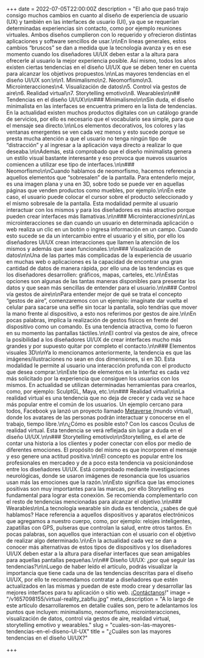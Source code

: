 +++
date = 2022-07-05T22:00:00Z
description = "El año que pasó trajo consigo muchos cambios en cuanto al diseño de experiencia de usuario (UX) y también en las interfaces de usuario (UI), ya que se requerían determinadas experiencias sin contacto, como por ejemplo reuniones virtuales. Ambos diseños cumplieron con lo requerido y ofrecieron distintas aplicaciones y software sencillos de usar.\n\nEn líneas generales, estos cambios “bruscos” se dan a medida que la tecnología avanza y es en ese momento cuando los diseñadores UI/UX deben estar a la altura para ofrecerle al usuario la mejor experiencia posible. Así mismo, todos los años existen ciertas tendencias en el diseño UI/UX que se deben tener en cuenta para alcanzar los objetivos propuestos.\n\nLas mayores tendencias en el diseño UI/UX son:\n\n1. Minimalismo\n2. Neomorfismo\n3. Microinteracciones\n4. Visualización de datos\n5. Control vía gestos de aire\n6. Realidad virtual\n7. Storytelling emotivo\n8. Wearables\n\n## Tendencias en el diseño UI/UX\n\n### Minimalismo\n\nSin duda, el diseño minimalista en las interfaces se encuentra primero en la lista de tendencias. En la actualidad existen muchos productos digitales con un catálogo grande de servicios, por ello es necesario que el vocabulario sea simple, para que el mensaje sea directo.\n\nLos elementos decorativos, los colores y las ventanas emergentes se ven cada vez menos y esto sucede porque se presta mucha atención a que el usuario no tenga ningún tipo de “distracción” y al ingresar a la aplicación vaya directo a realizar lo que deseaba.\n\nAdemás, está comprobado que el diseño minimalista genera un estilo visual bastante interesante y eso provoca que nuevos usuarios comiencen a utilizar ese tipo de interfaces.\n\n### Neomorfismo\n\nCuando hablamos de neomorfismo, hacemos referencia a aquellos elementos que “sobresalen” de la pantalla. Para entenderlo mejor, es una imagen plana y una en 3D, sobre todo se puede ver en aquellas páginas que venden productos como muebles, por ejemplo.\n\nEn este caso, el usuario puede colocar el cursor sobre el producto seleccionado y el mismo sobresale de la pantalla. Esta modalidad permite al usuario interactuar con los mismos y para los diseñadores es más atractivo porque pueden crear interfaces más llamativas.\n\n### Microinteracciones\n\nLas microinteracciones se dan cuando un usuario en determinada aplicación o web realiza un clic en un botón o ingresa información en un campo. Cuando esto sucede se da un intercambio entre el usuario y el sitio, por ello los diseñadores UI/UX crean interacciones que llamen la atención de los mismos y además que sean funcionales.\n\n### Visualización de datos\n\nUna de las partes más complicadas de la experiencia de usuario en muchas web o aplicaciones es la capacidad de encontrar una gran cantidad de datos de manera rápida, por ello una de las tendencias es que los diseñadores desarrollen: gráficos, mapas, carteles, etc.\n\nEstas opciones son algunas de las tantas maneras disponibles para presentar los datos y que sean más sencillas de entender para el usuario.\n\n### Control vía gestos de aire\n\nPara entender mejor de qué se trata el concepto “gestos de aire”, comenzaremos con un ejemplo: imagínate dar vuelta el celular para sacarse una selfie sin tocar la pantalla, solo tendrías que mover la mano frente al dispositivo, a esto nos referimos por gestos de aire.\n\nEn pocas palabras, implica la realización de gestos físicos en frente del dispositivo como un comando. Es una tendencia atractiva, como lo fueron en su momento las pantallas táctiles.\n\nEl control vía gestos de aire, ofrece la posibilidad a los diseñadores UI/UX de crear interfaces mucho más grandes y por supuesto quitar por completo el contacto.\n\n### Elementos visuales 3D\n\nYa lo mencionamos anteriormente, la tendencia es que las imágenes/ilustraciones no sean en dos dimensiones, si en 3D. Esta modalidad le permite al usuario una interacción profunda con el producto que desea comprar.\n\nEste tipo de elementos en la interfaz es cada vez más solicitado por la experiencia que consiguen los usuarios con los mismos. En actualidad se utilizan determinadas herramientas para crearlos, como, por ejemplo: SculptGL, Maya, etc.\n\n### Realidad virtual\n\nLa realidad virtual es una tendencia que no deja de crecer y cada vez se hace más popular entre el común de los usuarios. Un ejemplo cercano para todos, Facebook ya lanzó un proyecto llamado [Metaverse ](https://blog.hubspot.es/marketing/que-es-metaverse#:\\~:text=En%20palabras%20del%20mismo%20Zuckerberg,mismo%20espacio%20f%C3%ADsico%20que%20t%C3%BA%C2%BB.)(mundo virtual), donde los avatares de las personas podrán interactuar y conocerse en el trabajo, tiempo libre.\n\n¿Cómo es posible esto? Con los cascos Oculus de realidad virtual. Esta tendencia se verá reflejada sin lugar a duda en el diseño UI/UX.\n\n### Storytelling emotivo\n\nStorytelling, es el arte de contar una historia a los clientes y poder conectar con ellos por medio de diferentes emociones. El propósito del mismo es que incorporen el mensaje y eso genere una actitud positiva.\n\nEl concepto es popular entre los profesionales en mercadeo y de a poco esta tendencia va posicionándose entre los diseñadores UI/UX. Está comprobado mediante investigaciones neurológicas, donde se usaron imágenes de resonancia que los usuarios usan más las emociones que la razón.\n\nEsto significa que las emociones positivas son muy importantes para las marcas, por ello Storytelling es fundamental para lograr esta conexión. Se recomienda complementarlo con el resto de tendencias mencionadas para alcanzar el objetivo.\n\n### Wearables\n\nLa tecnología wearable sin duda es tendencia, ¿sabes de qué hablamos? Hace referencia a aquellos dispositivos y aparatos electrónicos que agregamos a nuestro cuerpo, como, por ejemplo: relojes inteligentes, zapatillas con GPS, pulseras que controlan la salud, entre otros tantos. En pocas palabras, son aquellos que interactúan con el usuario con el objetivo de realizar algo determinado.\n\nEn la actualidad cada vez se dan a conocer más alternativas de estos tipos de dispositivos y los diseñadores UI/UX deben estar a la altura para diseñar interfaces que sean amigables para aquellas pantallas pequeñas.\n\n## Diseño UI/UX: ¿por qué seguir las tendencias?\n\nLuego de haber leído el artículo, podrás visualizar la importancia que tiene cada una de las tendencias descritas para el diseño UI/UX, por ello te recomendamos contratar a diseñadores que estén actualizados en las mismas y puedan de este modo crear y desarrollar las mejores interfaces para tu aplicación o sitio web. ¡[Contáctanos](/es/contact)!"
image = "/v1657098155/virtual-reality_zabfiu.jpg"
meta_description = "A lo largo de este artículo desarrollaremos en detalle cuáles son, pero te adelantamos los puntos que incluyen: minimalismo, neomorfismo, microinteracciones, visualización de datos, control vía gestos de aire, realidad virtual, storytelling emotivo y wearables."
slug = "cuales-son-las-mayores-tendencias-en-el-diseno-UI-UX"
title = "¿Cuáles son las mayores tendencias en el diseño UI/UX?"

+++
